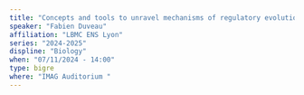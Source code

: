 ```yaml
---
title: "Concepts and tools to unravel mechanisms of regulatory evolution in dynamic environments"
speaker: "Fabien Duveau"
affiliation: "LBMC ENS Lyon"
series: "2024-2025"
displine: "Biology"
when: "07/11/2024 - 14:00"
type: bigre
where: "IMAG Auditorium "
---
```


